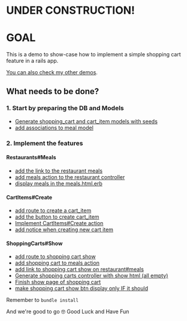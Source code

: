 # UNDER CONSTRUCTION!

# GOAL

This is a demo to show-case how to implement a simple shopping cart feature in a rails app.

[You can also check my other demos](https://github.com/andrerferrer/dedemos/blob/master/README.md#ded%C3%A9mos).

## What needs to be done?

### 1. Start by preparing the DB and Models

* [Generate shopping_cart and cart_item models with seeds](https://github.com/andrerferrer/shopping-cart-demo/commit/4d4fd6fa0e84b7d4ae6ae66fbd9180d347b5f159)
* [add associations to meal model](https://github.com/andrerferrer/shopping-cart-demo/commit/bc7ba4fa261e4ad22d44af10af5d204c13e7dcd7)


### 2. Implement the features

#### Restaurants#Meals
  * [add the link to the restaurant meals](https://github.com/andrerferrer/shopping-cart-demo/commit/221f525f1419e991dd1b6f29607eddc5d9c069bc)
  * [add meals action to the restaurant controller](https://github.com/andrerferrer/shopping-cart-demo/commit/781f39f36499a8b9cdb41b9833ddd0f3d51fb6c5)
  * [display meals in the meals.html.erb](https://github.com/andrerferrer/shopping-cart-demo/commit/06e9a5b9aec4cc2f15ec9fa66a7bd3db7e2157d7)

#### CartItems#Create
  * [add route to create a cart_item](https://github.com/andrerferrer/shopping-cart-demo/commit/ba31bb3f302a6af99571008f3124c20e7e8f3d03)
  * [add the button to create cart_item](https://github.com/andrerferrer/shopping-cart-demo/commit/fc73becc4292f1e1e541dddcd8f0e617f4dc115b)
  * [Implement CartItems#Create action](https://github.com/andrerferrer/shopping-cart-demo/commit/1b4fb9299f28e6f6f15775c881f9b05403709cf6)
  * [add notice when creating new cart item](https://github.com/andrerferrer/shopping-cart-demo/commit/4d1931a446de6336b13af69ef95d18efff931494)

#### ShoppingCarts#Show
  * [add route to shopping cart show](https://github.com/andrerferrer/shopping-cart-demo/commit/924622e4ffdd4219d539a8833bc5d88382c269c4)
  * [add shopping cart to meals action](https://github.com/andrerferrer/shopping-cart-demo/commit/a447d44fcf0ef4d0d60c7cb67a4941f1eda6f1bc)
  * [add link to shopping cart show on restaurant#meals](https://github.com/andrerferrer/shopping-cart-demo/commit/8199e3ac56535368be3a13eaa7da281fa9bc1080)
  * [Generate shopping carts controller with show html (all empty)](https://github.com/andrerferrer/shopping-cart-demo/commit/c58b4c8d7a54e41d7f6978a65fa78d7b69e1032f)
  * [Finish show page of shopping cart](https://github.com/andrerferrer/shopping-cart-demo/commit/f5b89931bdac2dc8144fddfda5fa889be410bd37)
  * [make shopping cart show btn display only IF it should](https://github.com/andrerferrer/shopping-cart-demo/commit/bd8351d74e3fdbe4644479f073d4cfa9b976b354)

Remember to `bundle install`

And we're good to go 🤓
Good Luck and Have Fun
